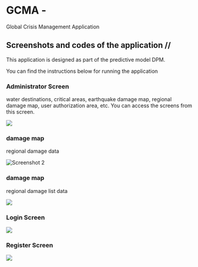 # GCMA - 

 Global Crisis Management Application

<div class="row">
  <div class="col-md-12">
    <h2>Screenshots and codes of the application //  </h2>
   <p>This application is designed as part of the predictive model DPM.</p>
   <p>You can find the instructions below for running the application</p>
  </div>
</div>

<div class="row">
  <div class="col-md-6">
   <h3>Administrator Screen</h3>
    <p>water destinations, critical areas, earthquake damage map, regional damage map, user authorization area, etc. You can access the screens from this screen.</p>
    <img src="screenshot/anamenu.png" class="img-fluid"> 
  </div>
  
  <div class="col-md-6">
   <h3>damage map</h3>
   <p>regional damage data</p>
    <img src="screenshot/mahalle2.png" alt="Screenshot 2" class="img-fluid">
  </div>
  <div class="col-md-6">
   <h3>damage map</h3>
   <p>regional damage list data </p>
    <img src="screenshot/mahalle3.png" " class="img-fluid">
  </div>
  
 <div class="col-md-6">
  <h3>Login Screen</h3>
 
  <img src="screenshot/login.png" class="img-fluid">  
</div>

 <div class="col-md-6">
  <h3>Register Screen </h3>
 
  <img src="screenshot/register.png" class="img-fluid">  
</div>

